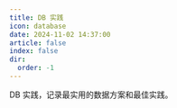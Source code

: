 ```yaml
---
title: DB 实践
icon: database
date: 2024-11-02 14:37:00
article: false
index: false
dir:
  order: -1
---
```


DB 实践，记录最实用的数据方案和最佳实践。

<Catalog />